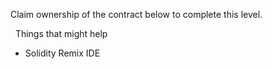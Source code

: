Claim ownership of the contract below to complete this level.

&nbsp;
Things that might help
* Solidity Remix IDE

